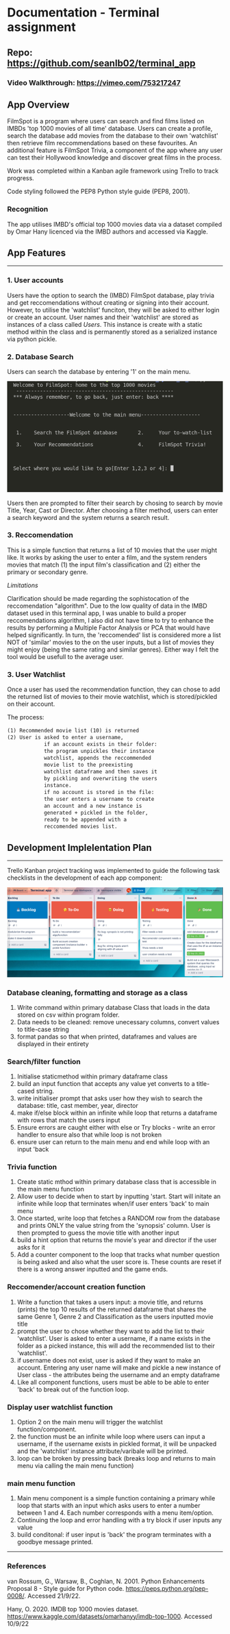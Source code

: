 # Documentation - Terminal assignment 

## Repo: https://github.com/seanlb02/terminal_app
### Video Walkthrough: https://vimeo.com/753217247

## App Overview 

FilmSpot is a program where users can search and find films listed on IMBDs 'top 1000 movies of all time' database. Users can create a profile, search the database add movies from the database to their own 'watchlist' then retrieve film reccommendations based on these favourites. An additional feature is FilmSpot Trivia, a component of the app where any user can test their Hollywood knowledge and discover great films in the process.

Work was completed within a Kanban agile framework using Trello to track progress.

Code styling followed the PEP8 Python style guide (PEP8, 2001).

### Recognition 

The app utilises IMBD's official top 1000 movies data via a dataset compiled by Omar Hany licenced via the IMBD authors and accessed via Kaggle.

## App Features
---

### 1. User accounts

Users have the option to search the (IMBD) FilmSpot database, play trivia and get reccomendations without creating or signing into their account. However, to utilise the 'watchlist' funciton, they will be asked to either login or create an account. User names and their 'watchlist' are stored as instances of a class called <em>Users</em>. This instance is create with a static method within the class and is permanently stored as a serialized instance via python pickle.

### 2. Database Search

Users can search the database by entering '1' on the main menu. 

![](/Assets/MainMenu.png)

Users then are prompted to filter their search by chosing to search by movie Title, Year, Cast or Director. After choosing a filter method, users can enter a search keyword and the system returns a search result. 

### 3. Reccomendation 

This is a simple function that returns a list of 10 movies that the user might like. It works by asking the user to enter a film, and the system renders movies that match (1) the input film's classification and (2) either the primary or secondary genre.

<em>Limitations </em>

Clarification should be made regarding the sophistocation of the reccomendation "algorithm". Due to the low quality of data in the IMBD dataset used in this terminal app, I was unable to build a proper reccomendations algorithm, I also did not have time to try to enhance the results by performing a Multiple Factor Analysis or PCA that would have helped significantly. In turn, the 'reccomended' list is considered more a list NOT of 'similar' movies to the on the user inputs, but a list of movies they might enjoy (being the same rating and similar genres). Either way I felt the tool would be usefull to the average user.

### 3. User Watchlist

Once a user has used the recommendation function, they can chose to add the returned list of movies to their movie watchlist, which is stored/pickled on their account.

The process:

    (1) Recommended movie list (10) is returned 
    (2) User is asked to enter a username, 
                if an account exists in their folder:
                the program unpickles their instance
                watchlist, appends the reccommended 
                movie list to the preexisting 
                watchlist dataframe and then saves it 
                by pickling and overwriting the users 
                instance. 
                if no account is stored in the file: 
                the user enters a username to create 
                an account and a new instance is
                generated + pickled in the folder,
                ready to be appended with a 
                reccomended movies list. 

## Development Implelentation Plan 
---

Trello Kanban project tracking was implemented to guide the following task checklists in the development of each app component:


![](/Assets/trelloSS1.png)

### Database cleaning, formatting and storage as a class 

1. Write command within primary database Class that loads in the data stored on csv within program folder.
2. Data needs to be cleaned: remove unecessary columns, convert values to title-case string
3. format pandas so that when printed, dataframes and values are displayed in their entirety

### Search/filter function 

1. Initialise staticmethod within primary dataframe class
2. build an input function that accepts any value yet converts to a title-cased string.
3. write initialiser prompt that asks user how they wish to search the database: title, cast member, year, director
4. make if/else block within an infinite while loop that returns a dataframe with rows that match the users input
5. Ensure errors are caught either with else or Try blocks - write an error handler to ensure also that while loop is not broken 
6. ensure user can return to the main menu and end while loop with an input 'back


### Trivia function

1. Create static mthod within primary database class that is accessible in the main menu function
2. Allow user to decide when to start by inputting 'start. Start will initate an infinite while loop that terminates when/if user enters 'back' to main menu
3. Once started, write loop that fetches a RANDOM row from the database and prints ONLY the value string from the 'synopsis' column. User is then prompted to guess the movie title with another input
4. build a hint option that returns the movie's year and director if the user asks for it
5. Add a counter component to the loop that tracks what number question is being asked and also what the user score is. These counts are reset if there is a wrong answer inputted and the game ends. 


### Reccomender/account creation function

1. Write a function that takes a users input: a movie title, and returns (prints) the top 10 results of the returned dataframe that shares the same Genre 1, Genre 2 and Classification as the users inputted movie title
2. prompt the user to chose whether they want to add the list to their 'watchlist'. User is asked to enter a username, if a name exists in the folder as a picked instance, this will add the recommended list to their 'watchlist'. 
3. if username does not exist, user is asked if they want to make an account. Entering any user name will make and pickle a new instance of User class - the attributes being the username and an empty dataframe
4. Like all component functions, users must be able to be able to enter 'back' to break out of the function loop.

### Display user watchlist function 

1. Option 2 on the main menu will trigger the watchlist function/component. 
2. the function must be an infinite while loop where users can input a username, if the username exists in pickled format, it will be unpacked and  the 'watchlist' instance attribute/varibale will be printed.
3. loop can be broken by pressing back (breaks loop and returns to main menu via calling the main menu function) 


### main menu function

1. Main menu component is a simple function containing a primary while loop that starts with an input which asks users to enter a number between 1 and 4. Each number corresponds with a menu item/option. 
2. Continuing the loop and error handling with a try block if user inputs any value 
3. build conditonal: if user input is 'back' the program terminates with a goodbye message printed. 

---

### References

van Rossum, G., Warsaw, B., Coghlan, N. 2001. Python Enhancements Proposal 8 - Style guide for Python code. https://peps.python.org/pep-0008/. Accessed 21/9/22. 

Hany, O. 2020. IMDB top 1000 movies dataset. https://www.kaggle.com/datasets/omarhanyy/imdb-top-1000. Accessed 10/9/22